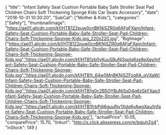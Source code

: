{
	"title": "Infant Safety Seat Cushion Portable Baby Safe Stroller Seat Pad Children Chairs Soft Thickening Sponge Kids Car Seats Accessory",
	"date": "2018-10-31 10:30:20",
	"SubCat": ["Mother & Kids"],
	"categories": ["Safety"],
	"thumbnailImage": "https://ae01.alicdn.com/kf/HTB122puw0cnBKNjSZR0q6AFqFXam/Infant-Safety-Seat-Cushion-Portable-Baby-Safe-Stroller-Seat-Pad-Children-Chairs-Soft-Thickening-Sponge-Kids.jpg_220x220.jpg",
	"BigImage": ["https://ae01.alicdn.com/kf/HTB122puw0cnBKNjSZR0q6AFqFXam/Infant-Safety-Seat-Cushion-Portable-Baby-Safe-Stroller-Seat-Pad-Children-Chairs-Soft-Thickening-Sponge-Kids.jpg","https://ae01.alicdn.com/kf/HTB1zb0yKuuSBuNjSsplq6ze8pXay/Infant-Safety-Seat-Cushion-Portable-Baby-Safe-Stroller-Seat-Pad-Children-Chairs-Soft-Thickening-Sponge-Kids.jpg","https://ae01.alicdn.com/kf/HTB1r_64w5MnBKNjSZFzq6A_qVXaW/Infant-Safety-Seat-Cushion-Portable-Baby-Safe-Stroller-Seat-Pad-Children-Chairs-Soft-Thickening-Sponge-Kids.jpg","https://ae01.alicdn.com/kf/HTB1g0c2B5OYBuNjSsD4q6zSkFXap/Infant-Safety-Seat-Cushion-Portable-Baby-Safe-Stroller-Seat-Pad-Children-Chairs-Soft-Thickening-Sponge-Kids.jpg","https://ae01.alicdn.com/kf/HTB1frbPdi6guuRjy1Xdq6yAwpXau/Infant-Safety-Seat-Cushion-Portable-Baby-Safe-Stroller-Seat-Pad-Children-Chairs-Soft-Thickening-Sponge-Kids.jpg"],
	"actualPrice": 10.05,
	"comparePrice": 15.70,
	"linkurl": "http://s.click.aliexpress.com/e/bqjuhZg4",
	"inStock": 149
}
